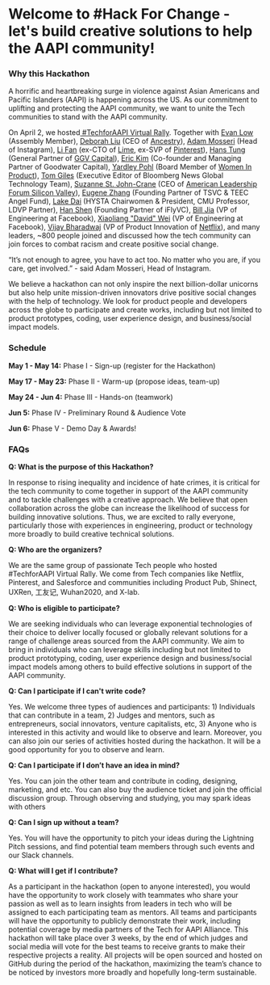# Welcome to #Hack For Change - let's build creative solutions to help the AAPI community!

### Why this Hackathon

A horrific and heartbreaking surge in violence against Asian Americans and Pacific Islanders (AAPI) is happening across the US. As our commitment to uplifting and protecting the AAPI community, we want to unite the Tech communities to stand with the AAPI community.

On April 2, we hosted[ #TechforAAPI Virtual Rally](http://bit.ly/Tech4AAPI). Together with [Evan Low](https://www.linkedin.com/in/ACoAAAC-AYEBEqQOe9EmDQA2bnGlLx9_5P7hlxE) (Assembly Member), [Deborah Liu](https://www.linkedin.com/in/ACoAAABMb7ABtHb6JCzTqQBzknbw1O0cQrAmjLc) (CEO of [Ancestry](https://www.linkedin.com/company/ancestry.com/)), [Adam Mosseri](https://www.linkedin.com/in/ACoAAABP850BCLlciMFeuaWXx1LgGQSBtOFfanI?lipi=urn%3Ali%3Apage%3Ad_flagship3_detail_base%3BfV1K96x7QhyjpREJQk0gfQ%3D%3D) (Head of Instagram), [Li Fan](https://www.linkedin.com/in/ACoAAAS6WDAB1b10TwwBW8pmDxFRm_3XYASRo14) (ex-CTO of [Lime](https://www.linkedin.com/company/limebike/), ex-SVP of [Pinterest](https://www.linkedin.com/company/pinterest/)), [Hans Tung](https://www.linkedin.com/in/ACoAAAAceDcBC7nNejItShxvP_doFZRvbugucRM) (General Partner of [GGV Capital](https://www.linkedin.com/company/ggv-capital/)), [Eric Kim](https://www.linkedin.com/in/ACoAAACgdeABLugyDa9HaRUAO4_gOGftxmDoLGM) (Co-founder and Managing Partner of Goodwater Capital), [Yardley Pohl](https://www.linkedin.com/in/ACoAAAAAvXYBo1XNqnHjqB3X3W6nu-atgThw6k0) (Board Member of [Women In Product](https://www.linkedin.com/company/women-in-product/?lipi=urn%3Ali%3Apage%3Ad_flagship3_detail_base%3BLjZziAMNS%2BiUXhaocqkz%2FA%3D%3D)), [Tom Giles](https://www.linkedin.com/in/ACoAAAAV8icBM4XKk2q48ohKApXDW0jvJlOxiP8) (Executive Editor of Bloomberg News Global Technology Team), [Suzanne St. John-Crane](https://www.linkedin.com/in/ACoAAABV8tEB-96xXYWey8owws7u8DjAxKL8jW0) (CEO of [American Leadership Forum Silicon Valley](https://www.linkedin.com/company/alfsv/)), [Eugene Zhang](https://www.linkedin.com/in/ACoAAAAIQ38BwWP_gTBq6j-mg2tOee_D-ZREez0) (Founding Partner of TSVC & TEEC Angel Fund), [Lake Dai](https://www.linkedin.com/in/ACoAAAAReBgBbo8H-2k9KP1zZlCtT5yyQDuu-eo) (HYSTA Chairwomen & President, CMU Professor, LDVP Partner), [Han Shen](https://www.linkedin.com/in/ACoAAAAyUDsBX2fWTdLnEDtgXZOVkifOoVoF5f0) (Founding Partner of iFlyVC), [Bill Jia](https://www.linkedin.com/in/ACoAAADPGhMBZioGohmpoz0tAiG9qStUVE6-GvM) (VP of Engineering at Facebook), [Xiaoliang "David" Wei](https://www.linkedin.com/in/ACoAAABhxcABI1Rh89Ltm2oKP9vQuLTLcXLikVA) (VP of Engineering at Facebook), [Vijay Bharadwaj](https://www.linkedin.com/in/ACoAAAC8DVgBd80EydjrOhJ6LDFIH2yZV5owrAw) (VP of Product Innovation of [Netflix](https://www.linkedin.com/company/netflix/)), and many leaders, ~800 people joined and discussed how the tech community can join forces to combat racism and create positive social change.

“It’s not enough to agree, you have to act too. No matter who you are, if you care, get involved.” - said Adam Mosseri, Head of Instagram.

We believe a hackathon can not only inspire the next billion-dollar unicorns but also help unite mission-driven innovators drive positive social changes with the help of technology. We look for product people and developers across the globe to participate and create works, including but not limited to product prototypes, coding, user experience design, and business/social impact models.



### Schedule

**May 1 - May 14:** Phase I - Sign-up (register for the Hackathon)

**May 17 - May 23:** Phase II - Warm-up (propose ideas, team-up)

**May 24 - Jun 4:** Phase III - Hands-on (teamwork)

**Jun 5:** Phase IV - Preliminary Round & Audience Vote

**Jun 6:** Phase V - Demo Day & Awards!



### FAQs

**Q: What is the purpose of this Hackathon?** 

In response to rising inequality and incidence of hate crimes, it is critical for the tech community to come together in support of the AAPI community and to tackle challenges with a creative approach. We believe that open collaboration across the globe can increase the likelihood of success for building innovative solutions. Thus, we are excited to rally everyone, particularly those with experiences in engineering, product or technology more broadly to build creative technical solutions.

**Q: Who are the organizers?**

We are the same group of passionate Tech people who hosted #TechforAAPI Virtual Rally. We come from Tech companies like Netflix, Pinterest, and Salesforce and communities including Product Pub, Shinect, UXRen, 工友记, Wuhan2020, and X-lab.

**Q: Who is eligible to participate?**

We are seeking individuals who can leverage exponential technologies of their choice to deliver locally focused or globally relevant solutions for a range of challenge areas sourced from the AAPI community. We aim to bring in individuals who can leverage skills including but not limited to product prototyping, coding, user experience design and business/social impact models among others to build effective solutions in support of the AAPI community.

**Q: Can I participate if I can't write code?**

Yes. We welcome three types of audiences and participants: 1) Individuals that can contribute in a team, 2) Judges and mentors, such as entrepreneurs, social innovators, venture capitalists, etc, 3) Anyone who is interested in this activity and would like to observe and learn. Moreover, you can also join our series of activities hosted during the hackathon. It will be a good opportunity for you to observe and learn.

**Q: Can I participate if I don’t have an idea in mind?**

Yes. You can join the other team and contribute in coding, designing, marketing, and etc. You can also buy the audience ticket and join the official discussion group. Through observing and studying, you may spark ideas with others

**Q: Can I sign up without a team?**

Yes. You will have the opportunity to pitch your ideas during the Lightning Pitch sessions, and find potential team members through such events and our Slack channels.

**Q: What will I get if I contribute?**

As a participant in the hackathon (open to anyone interested), you would have the opportunity to work closely with teammates who share your passion as well as to learn insights from leaders in tech who will be assigned to each participating team as mentors. All teams and participants will have the opportunity to publicly demonstrate their work, including potential coverage by media partners of the Tech for AAPI Alliance. This hackathon will take place over 3 weeks, by the end of which judges and social media will vote for the best teams to receive grants to make their respective projects a reality. All projects will be open sourced and hosted on GitHub during the period of the hackathon, maximizing the team’s chance to be noticed by investors more broadly and hopefully long-term sustainable.